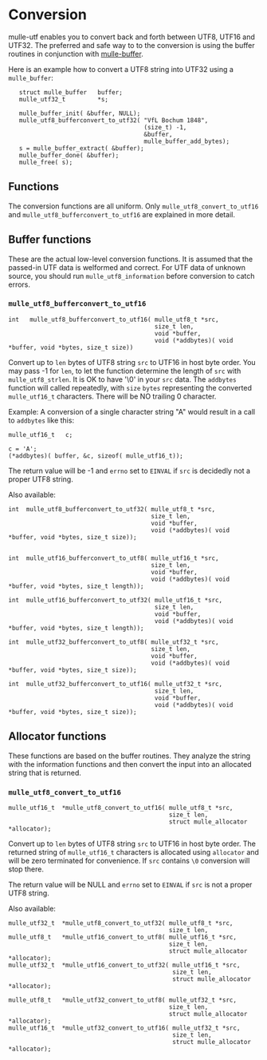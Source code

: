 [comment]: <> (DO NOT EDIT THIS FILE. EDIT THE TEMPLATE "templates/dox/API_CONVERSION.md.scion")
# Conversion

mulle-utf enables you to convert back and forth between UTF8, UTF16 and UTF32.
The preferred and safe way to to the conversion is using the buffer routines
in conjunction with [mulle-buffer](//github.com/mulle-nat/mulle-buffer).

Here is an example how to convert a UTF8 string into UTF32 using a
`mulle_buffer`:

```
   struct mulle_buffer   buffer;
   mulle_utf32_t         *s;

   mulle_buffer_init( &buffer, NULL);
   mulle_utf8_bufferconvert_to_utf32( "VfL Bochum 1848",
                                      (size_t) -1,
                                      &buffer,
                                      mulle_buffer_add_bytes);
   s = mulle_buffer_extract( &buffer);
   mulle_buffer_done( &buffer);
   mulle_free( s);
```


## Functions

The conversion functions are all uniform. Only
`mulle_utf8_convert_to_utf16` and `mulle_utf8_bufferconvert_to_utf16` are
explained in more detail.


## Buffer functions

These are the actual low-level conversion functions. It is assumed that the
passed-in UTF data is welformed and correct. For UTF data of unknown source,
you should run `mulle_utf8_information` before conversion to catch errors.

### `mulle_utf8_bufferconvert_to_utf16`


```
int   mulle_utf8_bufferconvert_to_utf16( mulle_utf8_t *src,
                                         size_t len,
                                         void *buffer,
                                         void (*addbytes)( void *buffer, void *bytes, size_t size))
```

Convert up to `len` bytes of UTF8 string `src` to UTF16 in host byte order.
You may pass -1 for `len`, to let the function determine the length of `src`
with `mulle_utf8_strlen`. It is OK to have '\0' in your `src` data.
The `addbytes` function will called repeatedly, with `size` `bytes`
representing the converted  `mulle_utf16_t` characters.
There will be NO trailing 0 character.

Example: A conversion of a single character string "A" would result in a
call to `addbytes` like this:

```
mulle_utf16_t   c;

c = 'A';
(*addbytes)( buffer, &c, sizeof( mulle_utf16_t));
```

The return value will be -1 and `errno` set to `EINVAL` if `src` is decidedly
not a proper UTF8 string.

Also available:

```
int  mulle_utf8_bufferconvert_to_utf32( mulle_utf8_t *src,
                                        size_t len,
                                        void *buffer,
                                        void (*addbytes)( void *buffer, void *bytes, size_t size));


int  mulle_utf16_bufferconvert_to_utf8( mulle_utf16_t *src,
                                        size_t len,
                                        void *buffer,
                                        void (*addbytes)( void *buffer, void *bytes, size_t length));

int  mulle_utf16_bufferconvert_to_utf32( mulle_utf16_t *src,
                                         size_t len,
                                         void *buffer,
                                         void (*addbytes)( void *buffer, void *bytes, size_t length));

int  mulle_utf32_bufferconvert_to_utf8( mulle_utf32_t *src,
                                        size_t len,
                                        void *buffer,
                                        void (*addbytes)( void *buffer, void *bytes, size_t size));

int  mulle_utf32_bufferconvert_to_utf16( mulle_utf32_t *src,
                                         size_t len,
                                         void *buffer,
                                         void (*addbytes)( void *buffer, void *bytes, size_t size));
```


## Allocator functions

These functions are based on the buffer routines. They analyze the string with
the information functions and then convert the input into an allocated
string that is returned.


### `mulle_utf8_convert_to_utf16`

```
mulle_utf16_t  *mulle_utf8_convert_to_utf16( mulle_utf8_t *src,
                                             size_t len,
                                             struct mulle_allocator *allocator);
```

Convert up to `len` bytes of UTF8 string `src` to UTF16 in host byte order.
The returned string of `mulle_utf16_t` characters is allocated using `allocator`
and will be zero terminated for convenience. If `src` contains `\0` conversion
will stop there.

The return value will be NULL and `errno` set to `EINVAL` if `src` is not
a proper UTF8 string.


Also available:

```
mulle_utf32_t  *mulle_utf8_convert_to_utf32( mulle_utf8_t *src,
                                             size_t len,
mulle_utf8_t   *mulle_utf16_convert_to_utf8( mulle_utf16_t *src,
                                             size_t len,
                                             struct mulle_allocator *allocator);
mulle_utf32_t  *mulle_utf16_convert_to_utf32( mulle_utf16_t *src,
                                              size_t len,
                                              struct mulle_allocator *allocator);

mulle_utf8_t   *mulle_utf32_convert_to_utf8( mulle_utf32_t *src,
                                             size_t len,
                                             struct mulle_allocator *allocator);
mulle_utf16_t  *mulle_utf32_convert_to_utf16( mulle_utf32_t *src,
                                              size_t len,
                                              struct mulle_allocator *allocator);
```

